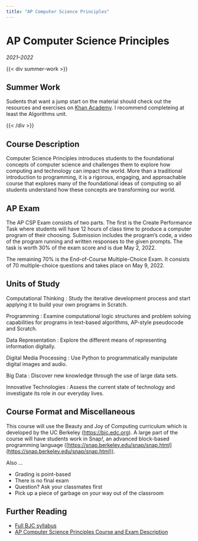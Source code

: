 ```yaml
---
title: "AP Computer Science Principles"
---
```


# AP Computer Science Principles
_2021–2022_


{{< div summer-work >}}

## Summer Work

Sudents that want a jump start on the material should check out the resources and exercises on [Khan Academy](https://www.khanacademy.org/computing/ap-computer-science-principles). I recommend completeing at least the Algorithms unit.

{{< /div >}}


## Course Description

Computer Science Principles introduces students to the foundational concepts of computer science and challenges them to explore how computing and technology can impact the world. More than a traditional introduction to programming, it is a rigorous, engaging, and approachable course that explores many of the foundational ideas of computing so all students understand how these concepts are transforming our world.

## AP Exam

The AP CSP Exam consists of two parts. The first is the Create Performance Task where students will have 12 hours of class time to produce a computer program of their choosing. Submission includes the program’s code, a video of the program running and written responses to the given prompts. The task is worth 30% of the exam score and is due May 2, 2022.

The remaining 70% is the End-of-Course Multiple-Choice Exam. It consists of 70 multiple-choice questions and takes place on May 9, 2022.

## Units of Study

Computational Thinking
: Study the iterative development process and start applying it to build your own programs in Scratch.

Programming
: Examine computational logic structures and problem solving capabilities for programs in text-based algorithms, AP-style pseudocode and Scratch.

Data Representation
: Explore the different means of representing information digitally.

Digital Media Processing
: Use Python to programmatically manipulate digital images and audio.

Big Data
: Discover new knowledge through the use of large data sets.

Innovative Technologies
: Assess the current state of technology and investigate its role in our everyday lives.

## Course Format and Miscellaneous

This course will use the Beauty and Joy of Computing curriculum which is developed by the UC Berkeley (https://bjc.edc.org). A large part of the course will have students work in Snap<em>!</em>, an advanced block-based programming language ([https://snap.berkeley.edu/snap/snap.html](https://snap.berkeley.edu/snap/snap.html)).

Also ...

- Grading is point-based
- There is no final exam
- Question? Ask your classmates first
- Pick up a piece of garbage on your way out of the classroom

## Further Reading

- [Full BJC syllabus](https://bjc.edc.org/bjc-r/docs/BJC-Syllabus-2020.pdf)
- [AP Computer Science Principles Course and Exam Description](https://apcentral.collegeboard.org/pdf/ap-computer-science-principles-course-and-exam-description.pdf?course=ap-computer-science-principles)